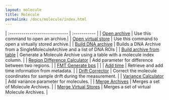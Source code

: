 ```yaml
---
layout: molecule
title: Molecule
permalink: /docs/molecule/index.html
---
```


| :----------------------------- | :----------- |
| [Open archive](./ImportArchive) | Use this command to open an archive.|
| [Open virtual store](./ImportArchive) | Use this command to open a virtually stored archive.|
| [Build DNA archive](./BuildDNAarchive) | Builds a DNA Archive from a SingleMoleculeArchive and a list of DNA ROIs |
| [Build archive from table](./BuildArchiveFromTable) | Generate a Molecule Archive using a table with a molecule index column. |
| [Region Difference Calculator](./RegionDifferenceCalculator) | Add parameter for difference between two regions. |
| [FMT Generate bps](./FMTbps) | |
| [Add time](./AddTime) | Retrieve and add time information from metadata. |
| [Drift Corrector](./molecule/DriftCorrector) | Correct the molecule coordinates for sample drift during the measurement. |
| [Variance Calculator](./varCalculator) | Add variance parameter for molecules. |
| [Merge Archives](./MergeArchives) | Merges a set of Molecule Archives. |
| [Merge Virtual Stores](./MergeVirtualArchives) | Merges a set of virtual Molecule Archives. |
